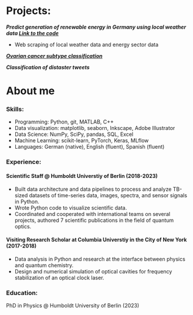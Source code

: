 # Projects:
***Predict generation of renewable energy in Germany using local weather data
[Link to the code](https://github.com/cliedl/portfolio/tree/main/Projects/Renewable_energy_weather)***
- Web scraping of local weather data and energy sector data

***[Ovarian cancer subtype classification](https://github.com/cliedl/portfolio/tree/main/Projects/Ovarian_cancer_classification)***

***Classification of distaster tweets***


# About me
### Skills:
- Programming: Python, git, MATLAB, C++
- Data visualization: matplotlib, seaborn, Inkscape, Adobe Illustrator
- Data Science: NumPy, SciPy, pandas, SQL, Excel
- Machine Learning: scikit-learn, PyTorch, Keras, MLflow
- Languages: German (native), English (fluent), Spanish (fluent)
  
### Experience:
#### Scientific Staff @ Humboldt Universtiy of Berlin (2018-2023)
- Built data architecture and data pipelines to process and analyze TB-sized datasets of time-series data, images, spectra, and sensor signals in Python.
- Wrote Python code to visualize scientific data.
- Coordinated and cooperated with international teams on several projects, authored 7 scientific publications in the field of quantum optics.
#### Visiting Research Scholar at Columbia Universtiy in the City of New York (2017-2018)
- Data analysis in Python and research at the interface between physics and quantum chemistry.
- Design and numerical simulation of optical cavities for frequency stabilization of an optical clock laser.

### Education: 
PhD in Physics @ Humboldt University of Berlin (2023)





